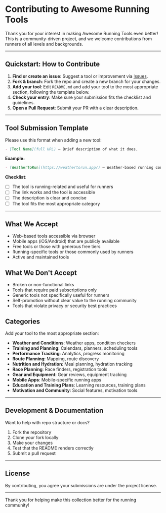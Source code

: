 # Contributing to Awesome Running Tools

Thank you for your interest in making Awesome Running Tools even better! This is a community-driven project, and we welcome contributions from runners of all levels and backgrounds.

---

## Quickstart: How to Contribute

1. **Find or create an issue**: Suggest a tool or improvement via [Issues](https://github.com/reinaldosimoes/awesome-running-tools/issues).
2. **Fork & branch**: Fork the repo and create a new branch for your changes.
3. **Add your tool**: Edit `README.md` and add your tool to the most appropriate section, following the template below.
4. **Check your entry**: Make sure your submission fits the checklist and guidelines.
5. **Open a Pull Request**: Submit your PR with a clear description.

---

## Tool Submission Template

Please use this format when adding a new tool:

```markdown
- [Tool Name](full URL) — Brief description of what it does.
```

**Example:**

```markdown
- [WeatherToRun](https://weathertorun.app/) — Weather-based running condition advisor that helps determine optimal running conditions.
```

**Checklist:**

- [ ] The tool is running-related and useful for runners
- [ ] The link works and the tool is accessible
- [ ] The description is clear and concise
- [ ] The tool fits the most appropriate category

---

## What We Accept

- Web-based tools accessible via browser
- Mobile apps (iOS/Android) that are publicly available
- Free tools or those with generous free tiers
- Running-specific tools or those commonly used by runners
- Active and maintained tools

## What We Don't Accept

- Broken or non-functional links
- Tools that require paid subscriptions only
- Generic tools not specifically useful for runners
- Self-promotion without clear value to the running community
- Tools that violate privacy or security best practices

## Categories

Add your tool to the most appropriate section:

- **Weather and Conditions**: Weather apps, condition checkers
- **Training and Planning**: Calendars, planners, scheduling tools
- **Performance Tracking**: Analytics, progress monitoring
- **Route Planning**: Mapping, route discovery
- **Nutrition and Hydration**: Meal planning, hydration tracking
- **Race Planning**: Race finders, registration tools
- **Gear and Equipment**: Gear reviews, equipment tracking
- **Mobile Apps**: Mobile-specific running apps
- **Education and Training Plans**: Learning resources, training plans
- **Motivation and Community**: Social features, motivation tools

---

## Development & Documentation

Want to help with repo structure or docs?

1. Fork the repository
2. Clone your fork locally
3. Make your changes
4. Test that the README renders correctly
5. Submit a pull request

---

## License

By contributing, you agree your submissions are under the project license.

---

Thank you for helping make this collection better for the running community!
